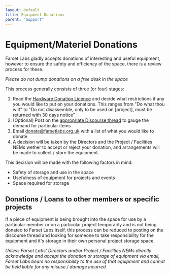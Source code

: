 ```yaml
---
layout: default
title: Equipment Donations
parent: "Support"
---
```


# Equipment/Materiel Donations

Farset Labs gladly accepts donations of interesting and useful equipment, however to ensure the safety and efficiency of the space, there is a review process for these. 

*Please do not dump donations on a free desk in the space*

This process generally consists of three (or four) stages:

1. Read the [Hardware Donation Licence](hardware_donation_license.html) and decide what restrictions if any you would like to put on your donations. This ranges from "Do what thou wilt" to "Do not disassemble, only to be used on [project], must be returned with 30 days notice"
1. (Optional) Post on the [appropriate Discourse thread](https://discourse.farsetlabs.org.uk/t/equipment-donation-thread/229) to gauge the demand for particular items
1. Email [donate@farsetlabs.org.uk](mailto:donate@farsetlabs.org.uk) with a list of what you would like to donate
1. A decision will be taken by the Directors and the Project / Facilities NEMs wether to accept or reject your donation, and arrangements will be made to collect / store the equipment.

This decision will be made with the following factors in mind:

* Safety of storage and use in the space
* Usefulness of equipment for projects and events
* Space required for storage

## Donations / Loans to other members or specific projects

If a piece of equipment is being brought into the space for use by a particular member or on a particular project temporarily and is not being donated to Farset Labs itself, this process can be reduced to posting on the discourse thread and looking for someone to take responsibility for the equipment and it's storage in their own personal project storage space.

*Unless Farset Labs' Directors and/or Project / Facilities NEMs directly acknowledge and accept the donation or storage of equipment via email, Farset Labs bears no responsibility to the use of that equipment and cannot be held liable for any misuse / damage incurred*

